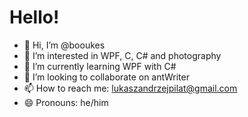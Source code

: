 # Hello!

- 👋 Hi, I’m @booukes
- 👀 I’m interested in WPF, C, C# and photography
- 🌱 I’m currently learning WPF with C#
- 💞️ I’m looking to collaborate on antWriter
- 📫 How to reach me: lukaszandrzejpilat@gmail.com
- 😄 Pronouns: he/him

<!---
booukes/booukes is a ✨ special ✨ repository because its `README.md` (this file) appears on your GitHub profile.
You can click the Preview link to take a look at your changes.
--->
